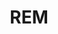---
layout: home

title: REM
titleTemplate: Rclone 桌面应用

hero:
  name: "REM"
  text: "Rclone 桌面应用"
  tagline: REM 是一款基于 Rclone 的桌面应用程序，可让您轻松浏览、整理和传输各个云存储中的文件。 
  actions:
    - theme: alt
      text: Windows
      link: https://release.liriliri.io/rem/REM-0.11.0-win-x64.exe
    - theme: alt
      text: macOS Apple silicon
      link: https://release.liriliri.io/rem/REM-0.11.0-mac-arm64.dmg 
    - theme: alt
      text: macOS Intel chip 
      link: https://release.liriliri.io/rem/REM-0.11.0-mac-x64.dmg   
    - theme: alt
      text: Linux
      link: https://release.liriliri.io/rem/REM-0.11.0-linux-x86_64.AppImage
  image:
    src: /screenshot.png
    alt: screenshot

features:
  - icon:
      src: /rocket.svg
    title: 开箱即用 
    details: 内置 Rclone，下载安装即可使用。
  - icon:
      src: /tools.svg
    title: 功能齐全
    details: 支持上传下载、复制粘贴等操作。
  - icon:
      src: /easy.svg
    title: 简单易用
    details: 全图形化界面，一键操作，不用输入任何命令。
---